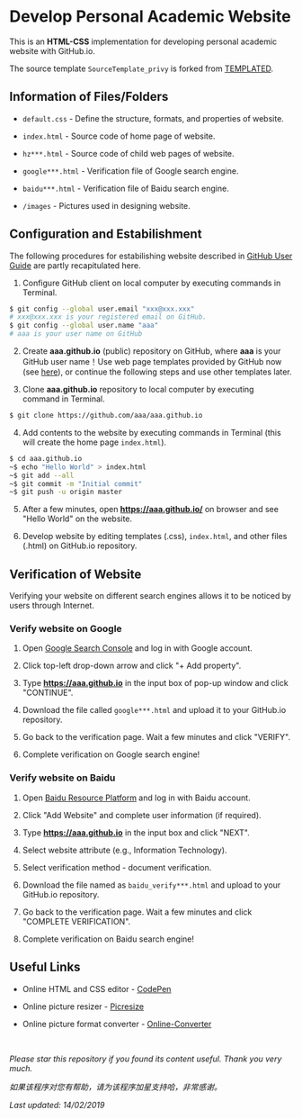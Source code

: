 # Develop Personal Academic Website

This is an **HTML-CSS** implementation for developing personal academic website with GitHub.io.

The source template ```SourceTemplate_privy``` is forked from [TEMPLATED](http://templated.co).

## Information of Files/Folders

- ```default.css``` - Define the structure, formats, and properties of website.

- ```index.html``` - Source code of home page of website.

- ```hz***.html``` - Source code of child web pages of website.

- ```google***.html``` - Verification file of Google search engine.

- ```baidu***.html``` - Verification file of Baidu search engine.

- ```/images``` - Pictures used in designing website.

## Configuration and Estabilishment

The following procedures for estabilishing website described in [GitHub User Guide](https://pages.github.com/) are partly recapitulated here.

1. Configure GitHub client on local computer by executing commands in Terminal.
```bash
$ git config --global user.email "xxx@xxx.xxx"
# xxx@xxx.xxx is your registered email on GitHub.
$ git config --global user.name "aaa"
# aaa is your user name on GitHub
```

2. Create __aaa.github.io__ (public) repository on GitHub, where __aaa__ is your GitHub user name！Use web page templates provided by GitHub now (see [here](https://blog.csdn.net/renfufei/article/details/37725057)), or continue the following steps and use other templates later.

3. Clone __aaa.github.io__ repository to local computer by executing command in Terminal.
```bash
$ git clone https://github.com/aaa/aaa.github.io
```

4. Add contents to the website by executing commands in Terminal (this will create the home page ```index.html```).
```bash
$ cd aaa.github.io
~$ echo "Hello World" > index.html
~$ git add --all
~$ git commit -m "Initial commit"
~$ git push -u origin master
```

5. After a few minutes, open __https://aaa.github.io/__ on browser and see "Hello World" on the website.

6. Develop website by editing templates (.css), ```index.html```, and other files (.html) on GitHub.io repository.

## Verification of Website

Verifying your website on different search engines allows it to be noticed by users through Internet.

### Verify website on Google

1. Open [Google Search Console](https://search.google.com/search-console/about) and log in with Google account.

2. Click top-left drop-down arrow and click "+ Add property".

3. Type __https://aaa.github.io__ in the input box of pop-up window and click "CONTINUE".

4. Download the file called ```google***.html``` and upload it to your GitHub.io repository.

5. Go back to the verification page. Wait a few minutes and click "VERIFY".

6. Complete verification on Google search engine!

### Verify website on Baidu

1. Open [Baidu Resource Platform](https://ziyuan.baidu.com/) and log in with Baidu account.

2. Click "Add Website" and complete user information (if required).

3. Type __https://aaa.github.io__ in the input box and click "NEXT".

4. Select website attribute (e.g., Information Technology).

5. Select verification method - document verification.

6. Download the file named as ```baidu_verify***.html``` and upload to your GitHub.io repository.

7. Go back to the verification page. Wait a few minutes and click "COMPLETE VERIFICATION".

8. Complete verification on Baidu search engine!

## Useful Links

* Online HTML and CSS editor - [CodePen](https://codepen.io/)

* Online picture resizer - [Picresize](http://www.picresize.com/)

* Online picture format converter - [Online-Converter](https://www.online-convert.com/)

</br>

<i>Please star this repository if you found its content useful. Thank you very much.</i>

<i>如果该程序对您有帮助，请为该程序加星支持哈，非常感谢。</i>

<i>Last updated: 14/02/2019</i>
